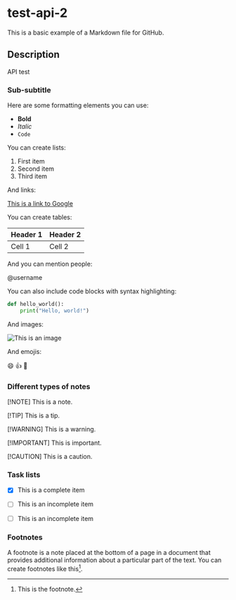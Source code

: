 # test-api-2

This is a basic example of a Markdown file for GitHub.

## Description

API test

### Sub-subtitle

Here are some formatting elements you can use:

- **Bold**
- *Italic*
- `Code`

You can create lists:

1. First item
2. Second item
3. Third item

And links:

[This is a link to Google](https://www.google.com)

You can create tables:

| Header 1 | Header 2 |
| -------- | -------- |
| Cell 1   | Cell 2   |

And you can mention people:

@username

You can also include code blocks with syntax highlighting:

```python
def hello_world():
    print("Hello, world!")
```

And images:

![This is an image](https://via.placeholder.com/150)

And emojis:

:smile: :+1: :rocket:

### Different types of notes

[!NOTE]
This is a note.

[!TIP]
This is a tip.

[!WARNING]
This is a warning.

[!IMPORTANT]
This is important.

[!CAUTION]
This is a caution.

### Task lists

- [x] This is a complete item
- [ ] This is an incomplete item
- [ ] This is an incomplete item


### Footnotes

A footnote is a note placed at the bottom of a page in a document that provides additional information about a particular part of the text. You can create footnotes like this[^1].

[^1]: This is the footnote.